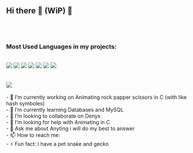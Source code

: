 ## Hi there 👋 (WiP) 👀
<br>
<br>
<h3> Most Used Languages in my projects: </h3>
<br>
<a href="https://developer.mozilla.org/en-US/docs/Web/JavaScript"><img src="https://skillicons.dev/icons?i=js" /></a>
<a href="https://html.spec.whatwg.org/multipage/"><img src="https://skillicons.dev/icons?i=html" /></a>
<a href="https://html.spec.whatwg.org/multipage/"><img src="https://skillicons.dev/icons?i=css" /></a>
<a href="https://html.spec.whatwg.org/multipage/"><img src="https://skillicons.dev/icons?i=php" /></a>
<a href="https://html.spec.whatwg.org/multipage/"><img src="https://skillicons.dev/icons?i=mysql" /></a>
<a href="https://html.spec.whatwg.org/multipage/"><img src="https://skillicons.dev/icons?i=python" /></a>
<a href="https://html.spec.whatwg.org/multipage/"><img src="https://skillicons.dev/icons?i=c" /></a>
<br>
<br>
<br>
<picture>
<source
    srcset="https://github-readme-stats.vercel.app/api?username=OliOSZ&show_icons=true"
    media="(prefers-color-scheme: light), (prefers-color-scheme: no-preference)"
  />
<img src="https://github-readme-stats.vercel.app/api?username=OliOSZ&show_icons=true" />
</picture>
<br>
<br>
- 🔭 I’m currently working on Animating rock papper scissors in C (with like hash symboles)
<br>
- 🌱 I’m currently learning Databases and MySQL
<br>
- 👯 I’m looking to collaborate on Denys
<br>
- 🤔 I’m looking for help with Animating in C 
<br>
- 💬 Ask me about Anyting i will do my best to answer
<br>
- 📫 How to reach me: 
<br>
- ⚡ Fun fact: I have a pet snake and gecko
